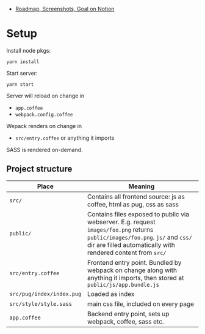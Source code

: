 *  [Roadmap, Screenshots, Goal on Notion](https://www.notion.so/Music-Graph-5119dce2c5464bbfb501736d444004f5)
# Setup

Install node pkgs:

    yarn install

Start server:

    yarn start

Server will reload on change in
* `app.coffee`
* `webpack.config.coffee`

Wepack renders on change in 
* `src/entry.coffee` or anything it imports

SASS is rendered on-demand.

## Project structure

Place | Meaning
--- | ---
`src/` | Contains all frontend source: js as coffee, html as pug, css as sass
`public/` | Contains files exposed to public via webserver. E.g. request `images/foo.png` returns `public/images/foo.png`. `js/` and `css/` dir are filled automatically with rendered content from `src/`
`src/entry.coffee` | Frontend entry point. Bundled by webpack on change along with anything it imports, then stored at `public/js/app.bundle.js`
`src/pug/index/index.pug` | Loaded as index
`src/style/style.sass` | main css file, included on every page 
`app.coffee` | Backend entry point, sets up webpack, coffee, sass etc.



